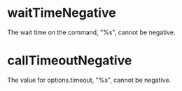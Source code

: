 # waitTimeNegative

The wait time on the command, "%s", cannot be negative.

# callTimeoutNegative

The value for options.timeout, "%s", cannot be negative.
